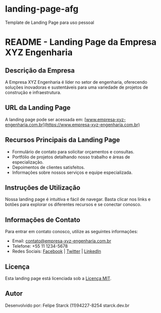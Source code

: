 # landing-page-afg
Template de Landing Page para uso pessoal

# README - Landing Page da Empresa XYZ Engenharia

## Descrição da Empresa
A Empresa XYZ Engenharia é líder no setor de engenharia, oferecendo soluções inovadoras e sustentáveis para uma variedade de projetos de construção e infraestrutura.

## URL da Landing Page
A landing page pode ser acessada em: [www.empresa-xyz-engenharia.com.br](https://www.empresa-xyz-engenharia.com.br)

## Recursos Principais da Landing Page
- Formulário de contato para solicitar orçamentos e consultas.
- Portfólio de projetos detalhando nosso trabalho e áreas de especialização.
- Depoimentos de clientes satisfeitos.
- Informações sobre nossos serviços e equipe especializada.

## Instruções de Utilização
Nossa landing page é intuitiva e fácil de navegar. Basta clicar nos links e botões para explorar os diferentes recursos e se conectar conosco.

## Informações de Contato
Para entrar em contato conosco, utilize as seguintes informações:
- Email: contato@empresa-xyz-engenharia.com.br
- Telefone: +55 11 1234-5678
- Redes Sociais: [Facebook](https://www.facebook.com/empresa-xyz-engenharia) | [Twitter](https://twitter.com/empresa_xyz) | [LinkedIn](https://www.linkedin.com/company/empresa-xyz-engenharia)

## Licença
Esta landing page está licenciada sob a [Licença MIT](https://opensource.org/licenses/MIT).

## Autor
Desenvolvido por: 
Felipe Starck
(11)94227-8254
starck.dev.br


